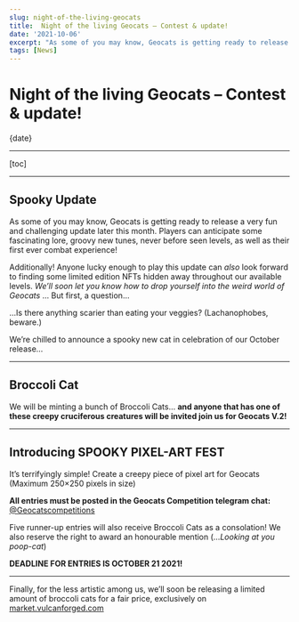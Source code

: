 ```yaml
---
slug: night-of-the-living-geocats
title:  Night of the living Geocats – Contest & update!
date: '2021-10-06'
excerpt: "As some of you may know, Geocats is getting ready to release a very fun and challenging update later this month. Players can anticipate some fascinating lore, groovy new tunes, never before seen levels, as well as their first ever combat experience!"
tags: [News]
---
```


# Night of the living Geocats – Contest & update!

{date}

---

[toc]

---

## **Spooky Update**

As some of you may know, Geocats is getting ready to release a very fun and challenging update later this month. Players can anticipate some fascinating lore, groovy new tunes, never before seen levels, as well as their first ever combat experience!

Additionally!
Anyone lucky enough to play this update can *also* look forward to finding some limited edition NFTs hidden away throughout our available levels.
*We’ll soon let you know how to drop yourself into the weird world of Geocats*
… But first, a question…

…Is there anything scarier than eating your veggies?
(Lachanophobes, beware.)

We’re chilled to announce a spooky new cat in celebration of our October release…

---

## Broccoli Cat

We will be minting a bunch of Broccoli Cats… **and anyone that has one of these creepy cruciferous creatures will be invited join us for Geocats V.2!**

---

## Introducing SPOOKY PIXEL-ART FEST

It’s terrifyingly simple!
Create a creepy piece of pixel art for Geocats (Maximum 250×250 pixels in size)

**All entries must be posted in the Geocats Competition telegram chat:** [@Geocatscompetitions](https://t.me/Geocatscompetitions)

 Five runner-up entries will also receive Broccoli Cats as a consolation!
We also reserve the right to award an honourable mention (…*Looking at you poop-cat*)

**DEADLINE FOR ENTRIES IS OCTOBER 21 2021!** 

------

Finally, for the less artistic among us,
we’ll soon be releasing a limited amount of broccoli cats for a fair price, exclusively on [market.vulcanforged.com](https://market.vulcanforged.com/)